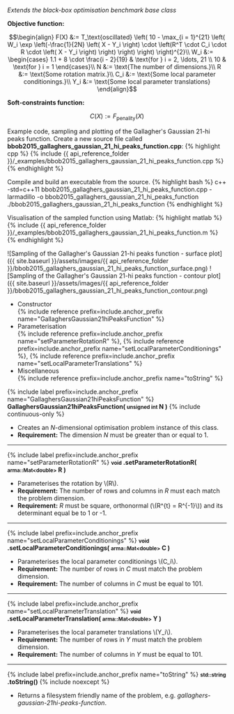 *Extends the black-box optimisation benchmark base class*

**Objective function:**

$$\begin{align}
F(X) &:= T_\text{oscillated} \left( 10 - \max_{i = 1}^{21} \left( W_i \exp \left(-\frac{1}{2N} \left( X - Y_i \right) \cdot \left(R^T \cdot C_i \cdot R \cdot \left( X - Y_i \right) \right) \right) \right) \right)^{2}\\
W_i &:= \begin{cases}
1.1 + 8 \cdot \frac{i - 2}{19} & \text{for } i = 2, \ldots, 21 \\
10 & \text{for  } i = 1
\end{cases}\\
N &:= \text{The number of dimensions.}\\
R &:= \text{Some rotation matrix.}\\
C_i &:= \text{Some local parameter conditionings.}\\
Y_i &:= \text{Some local parameter translations}
\end{align}$$

**Soft-constraints function:**

$$C(X) := F_\text{penality}(X)$$

Example code, sampling and plotting of the Gallagher's Gaussian 21-hi peaks function.
Create a new source file called **bbob2015_gallaghers_gaussian_21_hi_peaks_function.cpp**:
{% highlight cpp %}
{% include {{ api_reference_folder }}/_examples/bbob2015_gallaghers_gaussian_21_hi_peaks_function.cpp %}
{% endhighlight %}

Compile and build an executable from the source.
{% highlight bash %}
c++ -std=c++11 bbob2015_gallaghers_gaussian_21_hi_peaks_function.cpp -larmadillo -o bbob2015_gallaghers_gaussian_21_hi_peaks_function
./bbob2015_gallaghers_gaussian_21_hi_peaks_function
{% endhighlight %}

Visualisation of the sampled function using Matlab:
{% highlight matlab %}
{% include {{ api_reference_folder }}/_examples/bbob2015_gallaghers_gaussian_21_hi_peaks_function.m %}
{% endhighlight %}

![Sampling of the Gallagher's Gaussian 21-hi peaks function - surface plot]({{ site.baseurl }}/assets/images/{{ api_reference_folder }}/bbob2015_gallaghers_gaussian_21_hi_peaks_function_surface.png)
![Sampling of the Gallagher's Gaussian 21-hi peaks function - contour plot]({{ site.baseurl }}/assets/images/{{ api_reference_folder }}/bbob2015_gallaghers_gaussian_21_hi_peaks_function_contour.png)

- Constructor<br>
  {% include reference prefix=include.anchor_prefix name="GallaghersGaussian21hiPeaksFunction" %}
- Parameterisation<br>
  {% include reference prefix=include.anchor_prefix name="setParameterRotationR" %}, {% include reference prefix=include.anchor_prefix name="setLocalParameterConditionings" %}, {% include reference prefix=include.anchor_prefix name="setLocalParameterTranslations" %}
- Miscellaneous<br>
  {% include reference prefix=include.anchor_prefix name="toString" %}

{% include label prefix=include.anchor_prefix name="GallaghersGaussian21hiPeaksFunction" %}
**GallaghersGaussian21hiPeaksFunction( <small>unsigned int</small> N )** {% include continuous-only %}

- Creates an *N*-dimensional optimisation problem instance of this class.
- **Requirement:** The dimension *N* must be greater than or equal to 1.

---
{% include label prefix=include.anchor_prefix name="setParameterRotationR" %}
**<small>void</small> .setParameterRotationR( <small>arma::Mat&lt;double&gt;</small> R )**

- Parameterises the rotation by \\(R\\).
- **Requirement:** The number of rows and columns in *R* must each match the problem dimension.
- **Requirement:** *R* must be square, orthonormal (\\(R^{t} = R^{-1}\\)) and its determinant equal be to 1 or -1.

---
{% include label prefix=include.anchor_prefix name="setLocalParameterConditionings" %}
**<small>void</small> .setLocalParameterConditionings( <small>arma::Mat&lt;double&gt;</small> C )**

- Parameterises the local parameter conditionings \\(C_i\\).
- **Requirement:** The number of rows in *C* must match the problem dimension.
- **Requirement:** The number of columns in *C* must be equal to 101.

---
{% include label prefix=include.anchor_prefix name="setLocalParameterTranslation" %}
**<small>void</small> .setLocalParameterTranslation( <small>arma::Mat&lt;double&gt;</small> Y )**

- Parameterises the local parameter translations \\(Y_i\\).
- **Requirement:** The number of rows in *Y* must match the problem dimension.
- **Requirement:** The number of columns in *Y* must be equal to 101.

---
{% include label prefix=include.anchor_prefix name="toString" %}
**<small>std::string</small> .toString()** {% include noexcept %}

- Returns a filesystem friendly name of the problem, e.g. *gallaghers-gaussian-21hi-peaks-function*.


